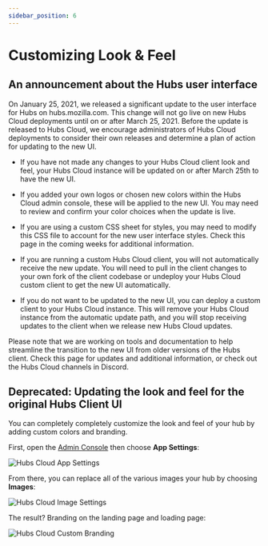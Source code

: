 ```yaml
---
sidebar_position: 6
---
```


# Customizing Look & Feel

## An announcement about the Hubs user interface

On January 25, 2021, we released a significant update to the user interface for Hubs on hubs.mozilla.com. This change will not go live on new Hubs Cloud deployments until on or after March 25, 2021. Before the update is released to Hubs Cloud, we encourage administrators of Hubs Cloud deployments to consider their own releases and determine a plan of action for updating to the new UI.

- If you have not made any changes to your Hubs Cloud client look and feel, your Hubs Cloud instance will be updated on or after March 25th to have the new UI.

- If you added your own logos or chosen new colors within the Hubs Cloud admin console, these will be applied to the new UI. You may need to review and confirm your color choices when the update is live.

- If you are using a custom CSS sheet for styles, you may need to modify this CSS file to account for the new user interface styles. Check this page in the coming weeks for additional information.

- If you are running a custom Hubs Cloud client, you will not automatically receive the new update. You will need to pull in the client changes to your own fork of the client codebase or undeploy your Hubs Cloud custom client to get the new UI automatically.

- If you do not want to be updated to the new UI, you can deploy a custom client to your Hubs Cloud instance. This will remove your Hubs Cloud instance from the automatic update path, and you will stop receiving updates to the client when we release new Hubs Cloud updates.

Please note that we are working on tools and documentation to help streamline the transition to the new UI from older versions of the Hubs client. Check this page for updates and additional information, or check out the Hubs Cloud channels in Discord.

## Deprecated: Updating the look and feel for the original Hubs Client UI

You can completely completely customize the look and feel of your hub by adding custom colors and branding.

First, open the [Admin Console](./hubs-cloud-getting-started.md) then choose **App Settings**:

![Hubs Cloud App Settings](/img/hubs-cloud-app-settings.jpeg)

From there, you can replace all of the various images your hub by choosing **Images**:

![Hubs Cloud Image Settings](/img/hubs-cloud-image-settings.jpeg)

The result? Branding on the landing page and loading page:

![Hubs Cloud Custom Branding](/img/hubs-cloud-custom-branding.png)
